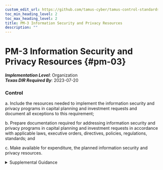 ```yaml
---
custom_edit_url: https://github.com/tamus-cyber/tamus-control-standards/tree/main/content/tamus.edu/TAMUS_profile.xml
toc_min_heading_level: 2
toc_max_heading_level: 2
title: PM-3 Information Security and Privacy Resources
description: ""
---
```


# PM-3 Information Security and Privacy Resources {#pm-03}

_**Implementation Level**_: Organization\
_**Texas DIR Required By**_: 2023-07-20

### Control

a. Include the resources needed to implement the information security and privacy programs in capital planning and investment requests and document all exceptions to this requirement;

b. Prepare documentation required for addressing information security and privacy programs in capital planning and investment requests in accordance with applicable laws, executive orders, directives, policies, regulations, standards; and

c. Make available for expenditure, the planned information security and privacy resources.

<details>
  <summary>Supplemental Guidance</summary>

Organizations consider establishing champions for information security and privacy and, as part of including the necessary resources, assign specialized expertise and resources as needed. Organizations may designate and empower an Investment Review Board or similar group to manage and provide oversight for the information security and privacy aspects of the capital planning and investment control process.

</details>


